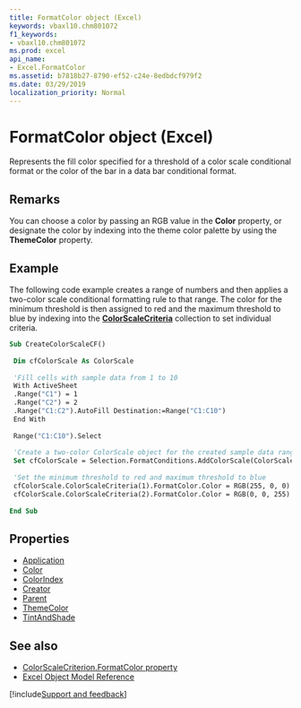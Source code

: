 ```yaml
---
title: FormatColor object (Excel)
keywords: vbaxl10.chm801072
f1_keywords:
- vbaxl10.chm801072
ms.prod: excel
api_name:
- Excel.FormatColor
ms.assetid: b7818b27-8790-ef52-c24e-8edbdcf979f2
ms.date: 03/29/2019
localization_priority: Normal
---
```



# FormatColor object (Excel)

Represents the fill color specified for a threshold of a color scale conditional format or the color of the bar in a data bar conditional format.


## Remarks

You can choose a color by passing an RGB value in the **Color** property, or designate the color by indexing into the theme color palette by using the **ThemeColor** property.


## Example

The following code example creates a range of numbers and then applies a two-color scale conditional formatting rule to that range. The color for the minimum threshold is then assigned to red and the maximum threshold to blue by indexing into the **[ColorScaleCriteria](Excel.ColorScaleCriteria.md)** collection to set individual criteria.

```vb
Sub CreateColorScaleCF() 
 
 Dim cfColorScale As ColorScale 
 
 'Fill cells with sample data from 1 to 10 
 With ActiveSheet 
 .Range("C1") = 1 
 .Range("C2") = 2 
 .Range("C1:C2").AutoFill Destination:=Range("C1:C10") 
 End With 
 
 Range("C1:C10").Select 
 
 'Create a two-color ColorScale object for the created sample data range 
 Set cfColorScale = Selection.FormatConditions.AddColorScale(ColorScaleType:=2) 
 
 'Set the minimum threshold to red and maximum threshold to blue 
 cfColorScale.ColorScaleCriteria(1).FormatColor.Color = RGB(255, 0, 0) 
 cfColorScale.ColorScaleCriteria(2).FormatColor.Color = RGB(0, 0, 255) 
 
End Sub
```

## Properties

- [Application](Excel.FormatColor.Application.md)
- [Color](Excel.FormatColor.Color.md)
- [ColorIndex](Excel.FormatColor.ColorIndex.md)
- [Creator](Excel.FormatColor.Creator.md)
- [Parent](Excel.FormatColor.Parent.md)
- [ThemeColor](Excel.FormatColor.ThemeColor.md)
- [TintAndShade](Excel.FormatColor.TintAndShade.md)


## See also

- [ColorScaleCriterion.FormatColor property](excel.colorscalecriterion.formatcolor.md)
- [Excel Object Model Reference](overview/Excel/object-model.md)

[!include[Support and feedback](~/includes/feedback-boilerplate.md)]